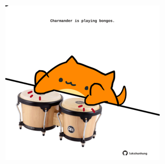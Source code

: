 <!-- built at 13/12/2023, 06:00:46 UTC -->
<p align="center">
  <img width="500" height="500" src="./ReadmeImage.svg">
</p>
